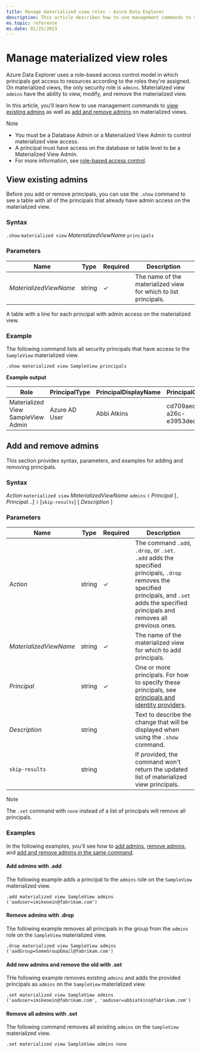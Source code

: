 ```yaml
---
title: Manage materialized view roles - Azure Data Explorer
description: This article describes how to use management commands to view, add, and remove materialized view admins on the materialized view level in Azure Data Explorer.
ms.topic: reference
ms.date: 01/25/2023
---
```


# Manage materialized view roles

Azure Data Explorer uses a role-based access control model in which principals get access to resources according to the roles they're assigned. On materialized views, the only security role is `admins`. Materialized view `admins` have the ability to view, modify, and remove the materialized view.

In this article, you'll learn how to use management commands to [view existing admins](#view-existing-admins) as well as [add and remove admins](#add-and-remove-admins) on materialized views.

> [!NOTE]
>
> * You must be a Database Admin or a Materialized View Admin to control materialized view access.
> * A principal must have access on the database or table level to be a Materialized View Admin.
> * For more information, see [role-based access control](access-control/role-based-access-control.md).

## View existing admins

Before you add or remove principals, you can use the `.show` command to see a table with all of the principals that already have admin access on the materialized view.

### Syntax

`.show` `materialized view` *MaterializedViewName* `principals`

### Parameters

|Name|Type|Required|Description|
|--|--|--|--|
| *MaterializedViewName* | string | &check; | The name of the materialized view for which to list principals.|

A table with a line for each principal with admin access on the materialized view.

### Example

The following command lists all security principals that have access to the `SampleView` materialized view.

```kusto
.show materialized view SampleView principals
```

**Example output**

|Role |PrincipalType |PrincipalDisplayName |PrincipalObjectId |PrincipalFQN|
|---|---|---|---|---|
|Materialized View SampleView Admin |Azure AD User |Abbi Atkins |cd709aed-a26c-e3953dec735e |aaduser=abbiatkins@fabrikam.com|

## Add and remove admins

This section provides syntax, parameters, and examples for adding and removing principals.

### Syntax

*Action* `materialized view` *MaterializedViewName* `admins` `(` *Principal* [`,` *Principal*...] `)` [`skip-results`] [ *Description* ]

### Parameters

|Name|Type|Required|Description|
|--|--|--|--|
| *Action* | string | &check; | The command `.add`, `.drop`, or `.set`.<br/>`.add` adds the specified principals, `.drop` removes the specified principals, and `.set` adds the specified principals and removes all previous ones.|
| *MaterializedViewName* | string | &check; | The name of the materialized view for which to add principals.|
| *Principal* | string | &check; | One or more principals. For how to specify these principals, see [principals and identity providers](./access-control/principals-and-identity-providers.md#examples-for-azure-ad-principals).|
| *Description* | string | | Text to describe the change that will be displayed when using the `.show` command.|
| `skip-results` | string | | If provided, the command won't return the updated list of materialized view principals.|

> [!NOTE]
> The `.set` command with `none` instead of a list of principals will remove all principals.

### Examples

In the following examples, you'll see how to [add admins](#add-admins-with-add), [remove admins](#remove-admins-with-drop), and [add and remove admins in the same command](#add-new-admins-and-remove-the-old-with-set).

#### Add admins with .add

The following example adds a principal to the `admins` role on the `SampleView` materialized view.

```kusto
.add materialized view SampleView admins ('aaduser=imikeoein@fabrikam.com')
```

#### Remove admins with .drop

The following example removes all principals in the group from the `admins` role on the `SampleView` materialized view.

```kusto
.drop materialized view SampleView admins ('aadGroup=SomeGroupEmail@fabrikam.com')
```

#### Add new admins and remove the old with .set

THe following example removes existing `admins` and adds the provided principals as `admins` on the `SampleView` materialized view.

```kusto
.set materialized view SampleView admins ('aaduser=imikeoein@fabrikam.com', 'aaduser=abbiatkins@fabrikam.com')
```

#### Remove all admins with .set

The following command removes all existing `admins` on the `SampleView` materialized view.

```kusto
.set materialized view SampleView admins none
```
